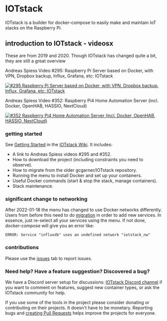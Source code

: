 # IOTstack

IOTstack is a builder for docker-compose to easily make and maintain IoT stacks on the Raspberry Pi.

## introduction to IOTstack - videosx

These are from 2019 and 2020. Though IOTstack has changed quite a bit, they are
still a great overview

Andreas Spiess Video #295: Raspberry Pi Server based on Docker, with VPN, Dropbox backup, Influx, Grafana, etc: IOTstack

[![#295 Raspberry Pi Server based on Docker, with VPN, Dropbox backup, Influx, Grafana, etc: IOTstack](http://img.youtube.com/vi/a6mjt8tWUws/0.jpg)](https://www.youtube.com/watch?v=a6mjt8tWUws)

Andreas Spiess Video #352: Raspberry Pi4 Home Automation Server (incl. Docker, OpenHAB, HASSIO, NextCloud)

[![#352 Raspberry Pi4 Home Automation Server (incl. Docker, OpenHAB, HASSIO, NextCloud)](http://img.youtube.com/vi/KJRMjUzlHI8/0.jpg)](https://www.youtube.com/watch?v=KJRMjUzlHI8)

### getting started

See [Getting Started](https://sensorsiot.github.io/IOTstack/Getting-Started) in the [IOTstack Wiki](https://sensorsiot.github.io/IOTstack/). It includes:

* A link to Andreas Spiess videos #295 and #352.
* How to download the project (including constraints you need to observe).
* How to migrate from the older gcgarner/IOTstack repository.
* Running the menu to install Docker and set up your containers.
* Useful Docker commands (start \& stop the stack, manage containers).
* Stack maintenance.

### significant change to networking

After 2022-01-18 the menu has changed to use Docker networks differently. Users from before this need to do [migration](https://sensorsiot.github.io/IOTstack/Updates/migration-network-change/) in order to add new services. In essence, just re-select all your services using the menu. If not done, docker-compose will give you an error like:

```
ERROR: Service "influxdb" uses an undefined network "iotstack_nw"
```

### contributions

Please use the [issues](https://github.com/SensorsIot/IOTstack/issues) tab to report issues.

### Need help? Have a feature suggestion? Discovered a bug?

We have a Discord server setup for discussions: [IOTstack Discord channel](https://discord.gg/ZpKHnks) if you want to comment on features, suggest new container types, or ask the IOTstack community for help.

If you use some of the tools in the project please consider donating or contributing on their projects. It doesn't have to be monetary. Reporting bugs and [creating Pull Requests](https://gist.github.com/Paraphraser/818bf54faf5d3b3ed08d16281f32297d) helps improve the projects for everyone.
